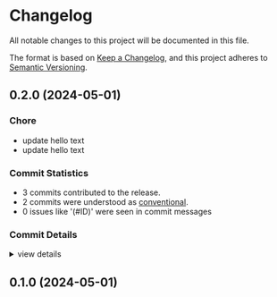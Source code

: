 # Changelog

All notable changes to this project will be documented in this file.

The format is based on [Keep a Changelog](https://keepachangelog.com/en/1.0.0/),
and this project adheres to [Semantic Versioning](https://semver.org/spec/v2.0.0.html).

## 0.2.0 (2024-05-01)

### Chore

 - <csr-id-0e28e672f8cf74b2f82d9c68a3b7fdaf755f735e/> update hello text
 - <csr-id-bc641d5676fef4351ca1a4d5fb4a6bd75a9d6c9c/> update hello text

### Commit Statistics

<csr-read-only-do-not-edit/>

 - 3 commits contributed to the release.
 - 2 commits were understood as [conventional](https://www.conventionalcommits.org).
 - 0 issues like '(#ID)' were seen in commit messages

### Commit Details

<csr-read-only-do-not-edit/>

<details><summary>view details</summary>

 * **Uncategorized**
    - Update hello text ([`0e28e67`](https://github.com/brooksmtownsend/smart-releaser-demo/commit/0e28e672f8cf74b2f82d9c68a3b7fdaf755f735e))
    - Update hello text ([`bc641d5`](https://github.com/brooksmtownsend/smart-releaser-demo/commit/bc641d5676fef4351ca1a4d5fb4a6bd75a9d6c9c))
    - Initial commit ([`7a18cd2`](https://github.com/brooksmtownsend/smart-releaser-demo/commit/7a18cd2c94aa6209f2664ed70605078abea980a4))
</details>

## 0.1.0 (2024-05-01)

